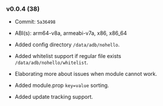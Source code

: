 ### v0.0.4 (38)

- Commit: `5a36498`
- ABI(s): arm64-v8a, armeabi-v7a, x86, x86_64

- Added config directory `/data/adb/nohello`.
- Added whitelist support if regular file exists `/data/adb/nohello/whitelist`.
- Elaborating more about issues when module cannot work.
- Added module.prop `key=value` sorting.
- Added update tracking support.